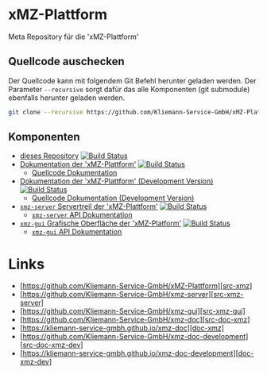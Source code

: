 # xMZ-Plattform
Meta Repository für die 'xMZ-Plattform'


## Quellcode auschecken

Der Quellcode kann mit folgendem Git Befehl herunter geladen werden.
Der Parameter `--recursive` sorgt dafür das alle Komponenten (git submodule)
ebenfalls herunter geladen werden.


```bash
git clone --recursive https://github.com/Kliemann-Service-GmbH/xMZ-Plattform.git
```

## Komponenten

- [dieses Repository][src-xmz]&nbsp;[![Build Status](https://travis-ci.org/Kliemann-Service-GmbH/xMZ-Plattform.svg?branch=master)](https://travis-ci.org/Kliemann-Service-GmbH/xMZ-Plattform)
- [Dokumentation der 'xMZ-Plattform'][doc-xmz]&nbsp;[![Build Status](https://travis-ci.org/Kliemann-Service-GmbH/xmz-doc.svg?branch=master)](https://travis-ci.org/Kliemann-Service-GmbH/xmz-doc)
  - [Quellcode Dokumentation][src-doc-xmz]
- [Dokumentation der 'xMZ-Plattform' (Development Version)][doc-xmz-dev]&nbsp;[![Build Status](https://travis-ci.org/Kliemann-Service-GmbH/xmz-doc-development.svg?branch=master)](https://travis-ci.org/Kliemann-Service-GmbH/xmz-doc-development)
  - [Quellcode Dokumentation (Development Version)][src-doc-xmz-dev]
- [`xmz-server` Servertreil der 'xMZ-Plattform'][src-xmz-server]&nbsp;[![Build Status](https://travis-ci.org/Kliemann-Service-GmbH/xmz-server.svg?branch=master)](https://travis-ci.org/Kliemann-Service-GmbH/xmz-server)
  - [`xmz-server` API Dokumentation](https://kliemann-service-gmbh.github.io/xmz-server/xmz_server/index.html)
- [`xmz-gui` Grafische Oberfläche der 'xMZ-Platform'][src-xmz-gui]&nbsp;[![Build Status](https://travis-ci.org/Kliemann-Service-GmbH/xmz-gui.svg?branch=master)](https://travis-ci.org/Kliemann-Service-GmbH/xmz-gui)
  - [`xmz-gui` API Dokumentation](https://kliemann-service-gmbh.github.io/xmz-gui/xmz_gui/index.html)


# Links

- [https://github.com/Kliemann-Service-GmbH/xMZ-Plattform][src-xmz]
- [https://github.com/Kliemann-Service-GmbH/xmz-server][src-xmz-server]
- [https://github.com/Kliemann-Service-GmbH/xmz-gui][src-xmz-gui]
- [https://github.com/Kliemann-Service-GmbH/xmz-doc][src-doc-xmz]
- [https://kliemann-service-gmbh.github.io/xmz-doc][doc-xmz]
- [https://github.com/Kliemann-Service-GmbH/xmz-doc-development][src-doc-xmz-dev]
- [https://kliemann-service-gmbh.github.io/xmz-doc-development][doc-xmz-dev]




[src-xmz]: https://github.com/Kliemann-Service-GmbH/xMZ-Plattform
[src-xmz-server]: https://github.com/Kliemann-Service-GmbH/xmz-server
[src-xmz-gui]: https://github.com/Kliemann-Service-GmbH/xmz-gui
[src-doc-xmz]: https://github.com/Kliemann-Service-GmbH/xmz-doc
[doc-xmz]: https://kliemann-service-gmbh.github.io/xmz-doc
[src-doc-xmz-dev]: https://github.com/Kliemann-Service-GmbH/xmz-doc-development
[doc-xmz-dev]: https://kliemann-service-gmbh.github.io/xmz-doc-development

[doc-xmz-server]: https://kliemann-service-gmbh.github.io/xmz-server/xmz_server/index.html
[doc-xmz-gui]: https://kliemann-service-gmbh.github.io/xmz-gui/xmz_gui/index.html
